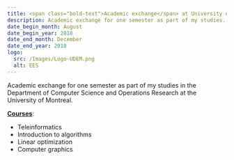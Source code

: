 ```yaml
---
title: <span class="bold-text">Academic exchange</span> at University of Montreal, Canada
description: Academic exchange for one semester as part of my studies.
date_begin_month: August
date_begin_year: 2018
date_end_month: December
date_end_year: 2018
logo:
  src: /Images/Logo-UDEM.png
  alt: EES
---
```


Academic exchange for one semester as part of my studies in the Department of Computer Science and Operations Research at the University of Montreal.

<ins>**Courses**</ins>:

- Teleinformatics
- Introduction to algorithms
- Linear optimization
- Computer graphics
